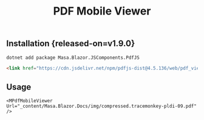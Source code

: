 ﻿---
title: PDF Mobile Viewer
desc: "A PDF viewer designed for mobile."
tag: "JS Wrapper"
---

## Installation {released-on=v1.9.0}

```shell
dotnet add package Masa.Blazor.JSComponents.PdfJS
```

``` html
<link href="https://cdn.jsdelivr.net/npm/pdfjs-dist@4.5.136/web/pdf_viewer.min.css" rel="stylesheet">
```

## Usage

<masa-example file="Examples.mobiles.pdf_mobile_viewer.Usage" no-actions="true"></masa-example>

```razor
<MPdfMobileViewer Url="_content/Masa.Blazor.Docs/img/compressed.tracemonkey-pldi-09.pdf" /> 
```